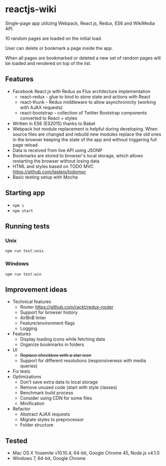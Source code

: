 # reactjs-wiki

Single-page app utilizing Webpack, React.js, Redux, ES6 and WikiMedia API.

10 random pages are loaded on the initial load.

User can delete or bookmark a page inside the app.

When all pages are bookmarked or deleted a new set of random pages will be loaded and rendered on top of the list.

## Features
- Facebook React.js with Redux as Flux architecture implementation
  - react-redux - glue to bind to store state and actions with React
  - react-thunk - Redux middleware to allow asynchronicity (working with AJAX requests)
  - react-bootstrap - collection of Twitter Bootstrap components converted to React + styles
- Written in ES6 (ES2015) thanks to Babel
- Webpack hot module replacement is helpful during developing. When source files are changed and rebuild new modules replace the old ones in the browser keeping the state of the app and without triggering full page reload
- Data is received from live API using JSONP
- Bookmarks are stored to browser's local storage, which allows restarting the browser without losing data
- HTML and styles based on TODO MVC https://github.com/tastejs/todomvc
- Basic testing setup with Mocha

## Starting app
- `npm i`
- `npm start`

## Running tests

### Unix

`npm run test:unix`

### Windows

`npm run test:win`

## Improvement ideas

- Technical features
  - Router https://github.com/rackt/redux-router
  - Support for browser history
  - AirBnB linter
  - Feature/environment flags
  - Logging
- Features
  - Display loading icons while fetching data
  - Organize bookmarks in folders
- UI
  - ~~Replace checkbox with a star icon~~
  - Support for different resolutions (responsiveness with media queries)
- Fix tests
- Optimizations
  - Don't save extra data to local storage
  - Remove unused code (start with style classes)
  - Benchmark build process
  - Consider using CDN for some files
  - Minification
- Refactor
  - Abstract AJAX requests
  - Migrate styles to preprocessor
  - Folder structure

## Tested

- Mac OS X Yosemite v10.10.4, 64-bit, Google Chrome 45, Node.js v4.1.0
- Windows 7, 64-bit, Google Chrome

